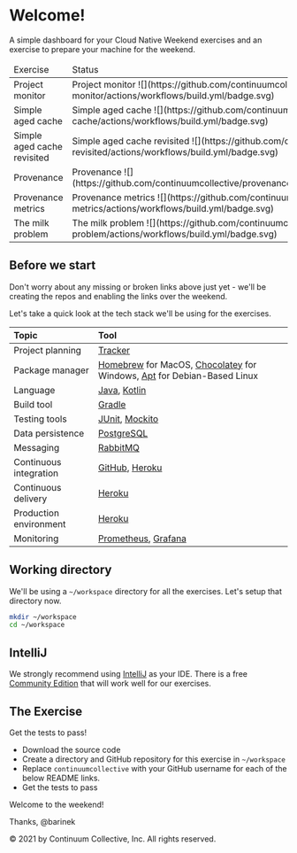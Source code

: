 # Welcome!

A simple dashboard for your Cloud Native Weekend exercises and an exercise to prepare your machine for the weekend.

<table>
<thead><tr><td>Exercise</td><td>Status</td></tr></thead>
<tr><td>Project monitor</td><td>Project monitor ![](https://github.com/continuumcollective/project-monitor/actions/workflows/build.yml/badge.svg)</td></tr>
<tr><td>Simple aged cache</td><td>Simple aged cache ![](https://github.com/continuumcollective/simple-aged-cache/actions/workflows/build.yml/badge.svg)</td></tr>
<tr><td>Simple aged cache revisited</td><td>Simple aged cache revisited ![](https://github.com/continuumcollective/simple-aged-cache-revisited/actions/workflows/build.yml/badge.svg)</td></tr>
<tr><td>Provenance</td><td>Provenance ![](https://github.com/continuumcollective/provenance/actions/workflows/build.yml/badge.svg)</td></tr>
<tr><td>Provenance metrics</td><td>Provenance metrics ![](https://github.com/continuumcollective/provenance-metrics/actions/workflows/build.yml/badge.svg)</td></tr>
<tr><td>The milk problem</td><td>The milk problem ![](https://github.com/continuumcollective/the-milk-problem/actions/workflows/build.yml/badge.svg)</td></tr>
</table>

## Before we start 

Don't worry about any missing or broken links above just yet - we'll be creating the repos
and enabling the links over the weekend.

Let's take a quick look at the tech stack we'll be using for the exercises. 

|Topic|Tool|
|:---|:---|
|Project planning|[Tracker](https://www.pivotaltracker.com/)|
|Package manager|[Homebrew](https://brew.sh/) for MacOS, [Chocolatey](https://chocolatey.org/) for Windows, [Apt](https://wiki.debian.org/Apt) for Debian-Based Linux|
|Language|[Java](https://en.wikipedia.org/wiki/Java_%28programming_language%29), [Kotlin](https://kotlinlang.org/)|
|Build tool|[Gradle](https://gradle.org/)|
|Testing tools|[JUnit](https://junit.org/junit5/), [Mockito](https://site.mockito.org/)|
|Data persistence|[PostgreSQL](https://www.postgresql.org/)|
|Messaging|[RabbitMQ](https://www.rabbitmq.com/)|
|Continuous integration|[GitHub](https://github.com/), [Heroku](https://www.heroku.com/)|
|Continuous delivery|[Heroku](https://www.heroku.com/)|
|Production environment|[Heroku](https://www.heroku.com/)|
|Monitoring|[Prometheus](https://prometheus.io/), [Grafana](https://grafana.com/)|

## Working directory

We'll be using a `~/workspace` directory for all the exercises. Let's setup that directory now.

```bash
mkdir ~/workspace
cd ~/workspace
```

## IntelliJ

We strongly recommend using [IntelliJ](https://www.jetbrains.com/idea/) as your IDE. There is a free
[Community Edition](https://www.jetbrains.com/idea/features/editions_comparison_matrix.html)
that will work well for our exercises.

## The Exercise

Get the tests to pass!

- Download the source code
- Create a directory and GitHub repository for this exercise in `~/workspace`
- Replace `continuumcollective` with your GitHub username for each of the below README links.
- Get the tests to pass

Welcome to the weekend!

Thanks, @barinek

© 2021 by Continuum Collective, Inc. All rights reserved.
